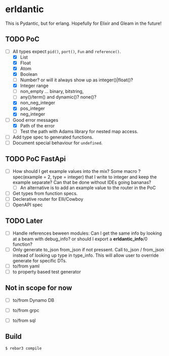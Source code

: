 # erldantic


This is Pydantic, but for erlang. Hopefully for Elixir and Gleam in the future!

## TODO PoC
- [ ] All types expect `pid()`, `port()`, `Fun` and `reference()`.
    - [X] List
    - [x] Float
    - [x] Atom
    - [x] Boolean
    - [ ] Number? or will it always show up as integer()|float()?
    - [x] Integer range
    - [ ] non_empty ... binary, bitstring,
    - [ ] any()/term() and dynamic()? none()?
    - [x] non_neg_integer
    - [x] pos_integer
    - [x] neg_integer
- [ ] Good error messages
  - [X] Path of the error
  - [ ] Test the path with Adams library for nested map access.
- [ ] Add type spec to generated functions.
- [ ] Document special behaviour for `undefined`.

## TODO PoC FastApi
- [ ] How should I get example values into the mix? Some macro ?spec(example = 2, type = integer) that I write to integer and keep the example separate? Can that be done without IDEs going bananas?
  - [ ] An alternative is to add an example value to the router in the PoC
- [ ] Get types from function specs.
- [ ] Declerative router for Elli/Cowboy
- [ ] OpenAPI spec

## TODO Later
- [ ] Handle references beween modules: Can I get the same info by looking at a beam with debug_info? or should I export a __erldantic_info__/0 function?
- [ ] Only generate to_json from_json if not pressent. Call to_json / from_json instead of looking up type in type_info. This will allow user to override generate for specific DTs.
- [ ] to/from yaml
- [ ] to property based test generator

## Not in scope for now
- [ ] to/from Dynamo DB
- [ ] to/from grpc
- [ ] to/from sql


## Build
    $ rebar3 compile

